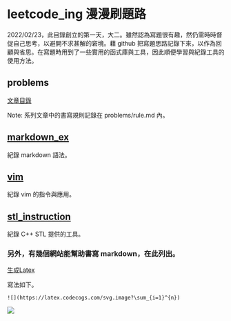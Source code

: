 # leetcode_ing 漫漫刷題路

2022/02/23，此目錄創立的第一天，大二。雖然認為寫題很有趣，然仍需時時督促自己思考，以避開不求甚解的窘境。藉 github 把寫題思路記錄下來，以作為回顧與省思。在寫題時用到了一些實用的函式庫與工具，因此順便學習與紀錄工具的使用方法。

## problems

[文章目錄](./problems)

Note: 系列文章中的書寫規則記錄在 problems/rule.md 內。

## [markdown_ex](markdown_ex.md)

紀錄 markdown 語法。


## [vim](./vim.md)

紀錄 vim 的指令與應用。


## [stl_instruction](./stl_instruction)

紀錄 C++ STL 提供的工具。 


### 另外，有幾個網站能幫助書寫 markdown，在此列出。

[生成Latex](https://latex.codecogs.com/)

寫法如下。

```
![](https://latex.codecogs.com/svg.image?\sum_{i=1}^{n})
```

![](https://latex.codecogs.com/svg.image?\sum_{i=1}^{n})
